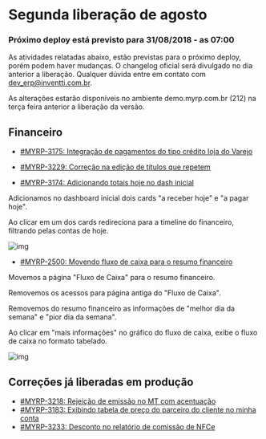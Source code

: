 # Segunda liberação de agosto

### Próximo deploy está previsto para 31/08/2018 - as 07:00
As atividades relatadas abaixo, estão previstas para o próximo deploy, porém podem haver mudanças. O changelog oficial será divulgado no dia anterior a liberação. Qualquer dúvida entre em contato com dev_erp@inventti.com.br.

As alterações estarão disponíveis no ambiente demo.myrp.com.br (212) na terça feira anterior a liberação da versão.

## Financeiro

* [#MYRP-3175: Integração de pagamentos do tipo crédito loja do Varejo](https://devmyrp.atlassian.net/browse/MYRP-3175)

* [#MYRP-3229: Correção na edição de títulos que repetem](https://devmyrp.atlassian.net/browse/MYRP-3229)

* [#MYRP-3174: Adicionando totais hoje no dash inicial](https://devmyrp.atlassian.net/browse/MYRP-3174)

Adicionamos no dashboard inicial dois cards "a receber hoje" e "a pagar hoje".

Ao clicar em um dos cards redireciona para a timeline do financeiro, filtrando pelas contas de hoje.

![img](https://user-images.githubusercontent.com/1918010/44355852-16cd6d00-a484-11e8-8a66-df0f95a96052.png)

* [#MYRP-2500: Movendo fluxo de caixa para o resumo financeiro](https://devmyrp.atlassian.net/browse/MYRP-2500)

Movemos a página "Fluxo de Caixa" para o resumo financeiro.

Removemos os acessos para página antiga do "Fluxo de Caixa".

Removemos do resumo financeiro as informações de "melhor dia da semana" e "pior dia da semana".

Ao clicar em "mais informações" no gráfico do fluxo de caixa, exibe o fluxo de caixa no formato tabelado.

![img](https://user-images.githubusercontent.com/1918010/44355100-087e5180-a482-11e8-8692-38940a9c7527.png)

## Correções já liberadas em produção

* [#MYRP-3218: Rejeição de emissão no MT com acentuação](https://devmyrp.atlassian.net/browse/MYRP-3218)
* [#MYRP-3183: Exibindo tabela de preço do parceiro do cliente no minha conta](https://devmyrp.atlassian.net/browse/MYRP-3183)
* [#MYRP-3233: Desconto no relatório de comissão de NFCe](https://devmyrp.atlassian.net/browse/MYRP-3233)
